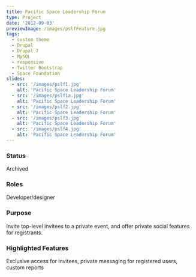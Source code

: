 ```yaml
---
title: Pacific Space Leadership Forum
type: Project
date: '2012-09-03'
previewImage: /images/pslfFeature.jpg
tags:
  - custom theme
  - Drupal
  - Drupal 7
  - MySQL
  - responsive
  - Twitter Bootstrap
  - Space Foundation
slides:
  - src: '/images/pslf1.jpg'
    alt: 'Pacific Space Leadership Forum'
  - src: '/images/pslf1a.jpg'
    alt: 'Pacific Space Leadership Forum'
  - src: '/images/pslf2.jpg'
    alt: 'Pacific Space Leadership Forum'
  - src: '/images/pslf3.jpg'
    alt: 'Pacific Space Leadership Forum'
  - src: '/images/pslf4.jpg'
    alt: 'Pacific Space Leadership Forum'
---
```


### Status

Archived

### Roles

Developer/designer

### Purpose

Invite top-level invitees to a private event, and offer private social features for registrants.

### Highlighted Features

Exclusive access for invitees, private messaging for registered users, custom reports

